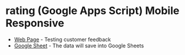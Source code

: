 # rating (Google Apps Script) Mobile Responsive

* [Web Page](https://bit.ly/testingCustomerFeedback) - Testing customer feedback 
* [Google Sheet](https://docs.google.com/spreadsheets/d/1YWU_Lyn5Z595yjao7X650LhiibepfCJLfw1v1fMPpf0/edit?usp=sharing) - The data will save into Google Sheets
